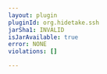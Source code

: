 ```yaml
---
layout: plugin
pluginId: org.hidetake.ssh
jarSha1: INVALID
isJarAvailable: true
error: NONE
violations: []

---
```

